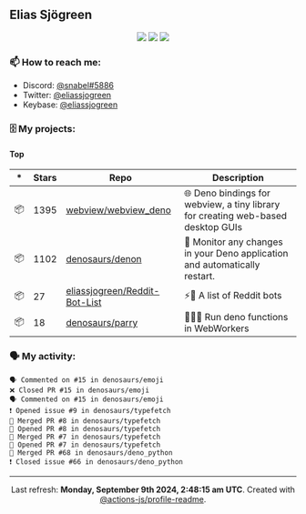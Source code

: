 ## Elias Sjögreen

<p align="center">
  <img src="https://img.shields.io/badge/🎂-dec. 2003-success" />
  <img src="https://img.shields.io/badge/🌎-Stockholm-informational" />
  <img src="https://img.shields.io/badge/👦-He/Him-informational" />
</p>

### 📫 How to reach me:

- Discord: [@snabel#5886](https://discord.com/users/267978757799673866)
- Twitter: [@eliassjogreen](https://twitter.com/eliassjogreen)
- Keybase: [@eliassjogreen](https://keybase.io/eliassjogreen)

### 🗄 My projects:

#### Top
|*|Stars|Repo|Description|
|---|---|---|---|
| 📦 | 1395 | [webview/webview_deno](https://github.com/webview/webview_deno) | 🌐 Deno bindings for webview, a tiny library for creating web-based desktop GUIs |
| 📦 | 1102 | [denosaurs/denon](https://github.com/denosaurs/denon) | 👀 Monitor any changes in your Deno application and automatically restart. |
| 📦 | 27 | [eliassjogreen/Reddit-Bot-List](https://github.com/eliassjogreen/Reddit-Bot-List) | ⚡️🤖 A list of Reddit bots |
| 📦 | 18 | [denosaurs/parry](https://github.com/denosaurs/parry) | 👷🏽‍♂️ Run deno functions in WebWorkers |

### 🗣 My activity:

```
🗣 Commented on #15 in denosaurs/emoji
❌ Closed PR #15 in denosaurs/emoji
🗣 Commented on #15 in denosaurs/emoji
❗️ Opened issue #9 in denosaurs/typefetch
🎉 Merged PR #8 in denosaurs/typefetch
💪 Opened PR #8 in denosaurs/typefetch
🎉 Merged PR #7 in denosaurs/typefetch
💪 Opened PR #7 in denosaurs/typefetch
🎉 Merged PR #68 in denosaurs/deno_python
❗️ Closed issue #66 in denosaurs/deno_python
```

------------
<p align="center">Last refresh: <b>Monday, September 9th 2024, 2:48:15 am UTC</b>. Created with <a href=https://github.com/marketplace/actions/profile-readme>@actions-js/profile-readme</a>.</p>
